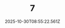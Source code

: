 ---
title: "7"
description: ""
image: "/uploads/photos/1761814522559-7.webp"
display: "/uploads/photos/1761814522559-7-display.webp"
thumbnail: "/uploads/photos/1761814522559-7-thumb.webp"
width: 6000
height: 4000
featured: true
date: 2025-10-30T08:55:22.561Z
order: 16
---